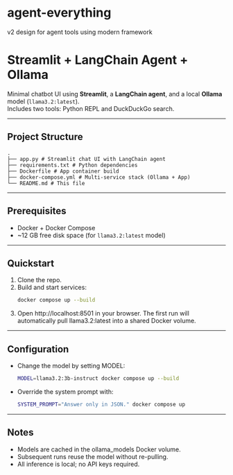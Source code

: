 # agent-everything
v2 design for agent tools using modern framework
# Streamlit + LangChain Agent + Ollama

Minimal chatbot UI using **Streamlit**, a **LangChain agent**, and a local **Ollama** model (`llama3.2:latest`).  
Includes two tools: Python REPL and DuckDuckGo search.

---

## Project Structure
```text
.
├── app.py # Streamlit chat UI with LangChain agent
├── requirements.txt # Python dependencies
├── Dockerfile # App container build
├── docker-compose.yml # Multi-service stack (Ollama + App)
└── README.md # This file
```
---

## Prerequisites

- Docker + Docker Compose  
- ~12 GB free disk space (for `llama3.2:latest` model)  

---

## Quickstart

1. Clone the repo.  
2. Build and start services:
   ```bash
   docker compose up --build
3. Open http://localhost:8501 in your browser.
The first run will automatically pull llama3.2:latest into a shared Docker volume.
---
## Configuration
- Change the model by setting MODEL:
  ```bash
  MODEL=llama3.2:3b-instruct docker compose up --build
- Override the system prompt with:
  ```bash
  SYSTEM_PROMPT="Answer only in JSON." docker compose up
---
## Notes
- Models are cached in the ollama_models Docker volume.
- Subsequent runs reuse the model without re-pulling.
- All inference is local; no API keys required.
